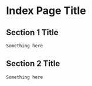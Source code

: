 # Index Page Title




## Section 1 Title


    Something here


## Section 2 Title


    Something here